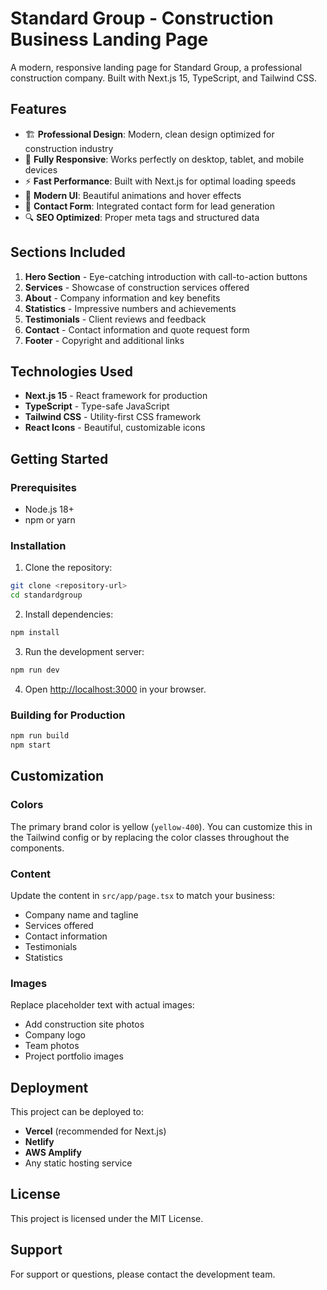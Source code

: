 # Standard Group - Construction Business Landing Page

A modern, responsive landing page for Standard Group, a professional construction company. Built with Next.js 15, TypeScript, and Tailwind CSS.

## Features

- 🏗️ **Professional Design**: Modern, clean design optimized for construction industry
- 📱 **Fully Responsive**: Works perfectly on desktop, tablet, and mobile devices
- ⚡ **Fast Performance**: Built with Next.js for optimal loading speeds
- 🎨 **Modern UI**: Beautiful animations and hover effects
- 📧 **Contact Form**: Integrated contact form for lead generation
- 🔍 **SEO Optimized**: Proper meta tags and structured data

## Sections Included

1. **Hero Section** - Eye-catching introduction with call-to-action buttons
2. **Services** - Showcase of construction services offered
3. **About** - Company information and key benefits
4. **Statistics** - Impressive numbers and achievements
5. **Testimonials** - Client reviews and feedback
6. **Contact** - Contact information and quote request form
7. **Footer** - Copyright and additional links

## Technologies Used

- **Next.js 15** - React framework for production
- **TypeScript** - Type-safe JavaScript
- **Tailwind CSS** - Utility-first CSS framework
- **React Icons** - Beautiful, customizable icons

## Getting Started

### Prerequisites

- Node.js 18+ 
- npm or yarn

### Installation

1. Clone the repository:
```bash
git clone <repository-url>
cd standardgroup
```

2. Install dependencies:
```bash
npm install
```

3. Run the development server:
```bash
npm run dev
```

4. Open [http://localhost:3000](http://localhost:3000) in your browser.

### Building for Production

```bash
npm run build
npm start
```

## Customization

### Colors
The primary brand color is yellow (`yellow-400`). You can customize this in the Tailwind config or by replacing the color classes throughout the components.

### Content
Update the content in `src/app/page.tsx` to match your business:
- Company name and tagline
- Services offered
- Contact information
- Testimonials
- Statistics

### Images
Replace placeholder text with actual images:
- Add construction site photos
- Company logo
- Team photos
- Project portfolio images

## Deployment

This project can be deployed to:
- **Vercel** (recommended for Next.js)
- **Netlify**
- **AWS Amplify**
- Any static hosting service

## License

This project is licensed under the MIT License.

## Support

For support or questions, please contact the development team.
